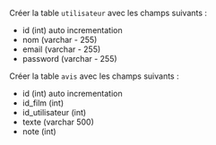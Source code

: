 Créer la table `utilisateur` avec les champs suivants :
- id (int) auto incrementation
- nom (varchar - 255)
- email (varchar - 255)
- password (varchar - 255)

Créer la table `avis` avec les champs suivants :
- id (int) auto incrementation
- id_film (int)
- id_utilisateur (int)
- texte (varchar 500)
- note (int)